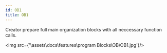 ```yaml
---
id: OB1
title: OB1
---
```

Creator prepare full main organization blocks with all neccessary function calls.

<img src={'\\assets\\docs\\features\\program Blocks\\OB\\OB1.jpg'}/>